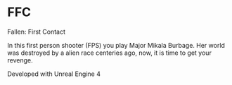 # FFC

Fallen: First Contact

In this first person shooter (FPS) you play Major Mikala Burbage. Her world was destroyed by a alien race centeries ago, now, it is time to get your revenge.

Developed with Unreal Engine 4
